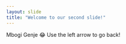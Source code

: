 ```yaml
---
layout: slide
title: "Welcome to our second slide!"
---
```

Mbogi Genje :joy:
Use the left arrow to go back!
